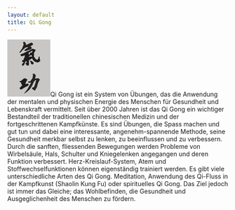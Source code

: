 ```yaml
---
layout: default
title: Qi Gong
---
```


<img class="ifloat-right" src="/images/qigong.jpg" alt="Qi Gong">Qi Gong ist ein System von Übungen, das die Anwendung der mentalen und physischen Energie des Menschen für Gesundheit und Lebenskraft vermittelt.
Seit über 2000 Jahren ist das Qi Gong ein wichtiger Bestandteil der traditionellen chinesischen Medizin und der fortgeschrittenen Kampfkünste.
Es sind Übungen, die Spass machen und gut tun und dabei eine interessante, angenehm-spannende Methode, seine Gesundheit merkbar selbst zu lenken, zu beeinflussen und zu verbessern. Durch die sanften, fliessenden Bewegungen werden Probleme von Wirbelsäule, Hals, Schulter und Kniegelenken angegangen und deren Funktion verbessert. 
Herz-Kreislauf-System, Atem und Stoffwechselfunktionen können eigenständig trainiert werden.
Es gibt viele unterschiedliche Arten des Qi Gong. Meditation, Anwendung des Qi-Fluss in der Kampfkunst (Shaolin Kung Fu) oder spirituelles Qi Gong. Das Ziel jedoch ist immer das Gleiche; das Wohlbefinden, die Gesundheit und Ausgeglichenheit des Menschen zu fördern.